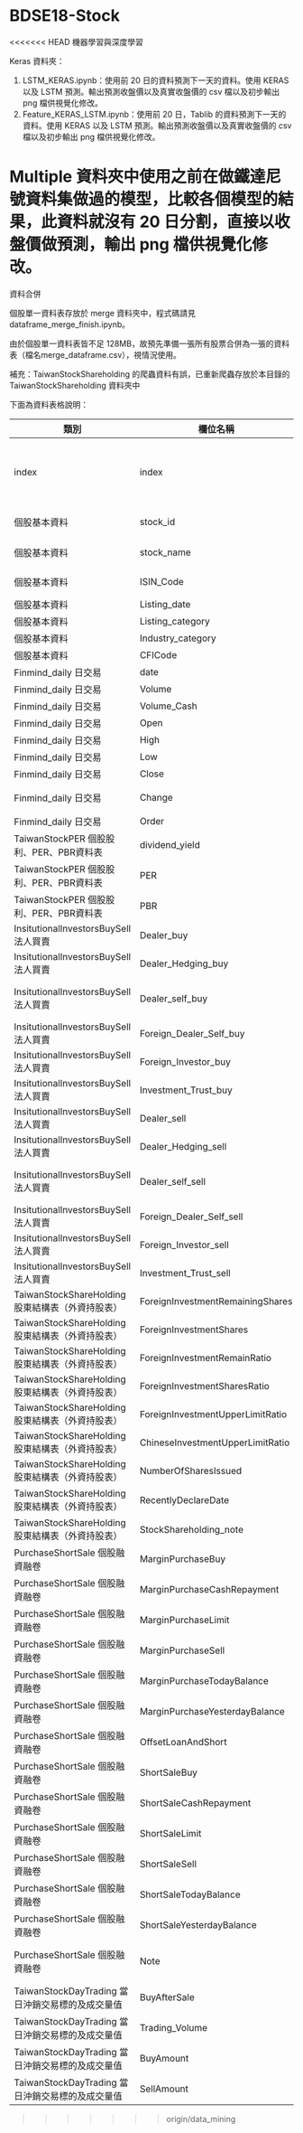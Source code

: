 # BDSE18-Stock

<<<<<<< HEAD
機器學習與深度學習

Keras 資料夾：

1. LSTM_KERAS.ipynb：使用前 20 日的資料預測下一天的資料。使用 KERAS 以及 LSTM 預測。輸出預測收盤價以及真實收盤價的 csv 檔以及初步輸出 png 檔供視覺化修改。
2. Feature_KERAS_LSTM.ipynb：使用前 20 日，Tablib 的資料預測下一天的資料。使用 KERAS 以及 LSTM 預測。輸出預測收盤價以及真實收盤價的 csv 檔以及初步輸出 png 檔供視覺化修改。

Multiple 資料夾中使用之前在做鐵達尼號資料集做過的模型，比較各個模型的結果，此資料就沒有 20 日分割，直接以收盤價做預測，輸出 png 檔供視覺化修改。
=======
資料合併

個股單一資料表存放於 merge 資料夾中，程式碼請見 dataframe_merge_finish.ipynb。

由於個股單一資料表皆不足 128MB，故預先準備一張所有股票合併為一張的資料表（檔名merge_dataframe.csv），視情況使用。

補充：TaiwanStockShareholding 的爬蟲資料有誤，已重新爬蟲存放於本目錄的 TaiwanStockShareholding 資料夾中

下面為資料表格說明：

| 類別                                   | 欄位名稱                             | 對照名稱                 | 說明                        |
|--------------------------------------|----------------------------------|----------------------|---------------------------|
| index                                | index                            | 索引                   | 共有 4078037 列，58欄（不含index） |
| 個股基本資料                               | stock_id                         | 股票代碼（primary_key)    |                           |
| 個股基本資料                               | stock_name                       | 公司名稱（primary_key)    |                           |
| 個股基本資料                               | ISIN_Code                        | 國際證券辨識號碼(ISIN Code)  |                           |
| 個股基本資料                               | Listing_date                     | 上市日                  | datetime64                |
| 個股基本資料                               | Listing_category                 | 市場別                  |                           |
| 個股基本資料                               | Industry_category                | 產業別                  |                           |
| 個股基本資料                               | CFICode                          | CFICode              |                           |
| Finmind_daily 日交易                    | date                             | 交易日期                 | datetime64                |
| Finmind_daily 日交易                    | Volume                           | 成交量                  |                           |
| Finmind_daily 日交易                    | Volume_Cash                      | 成交金額                 |                           |
| Finmind_daily 日交易                    | Open                             | 開盤價                  |                           |
| Finmind_daily 日交易                    | High                             | 最高價                  |                           |
| Finmind_daily 日交易                    | Low                              | 最低價                  |                           |
| Finmind_daily 日交易                    | Close                            | 收盤價                  |                           |
| Finmind_daily 日交易                    | Change                           | 漲跌幅（會有正負號）           |                           |
| Finmind_daily 日交易                    | Order                            | 交易筆數                 |                           |
| TaiwanStockPER 個股股利、PER、PBR資料表       | dividend_yield                   | 殖利率                  |                           |
| TaiwanStockPER 個股股利、PER、PBR資料表       | PER                              | 本益比                  |                           |
| TaiwanStockPER 個股股利、PER、PBR資料表       | PBR                              | 股價淨值比                |                           |
| InsitutionalInvestorsBuySell 法人買賣    | Dealer_buy                       | 自營商_買進               |                           |
| InsitutionalInvestorsBuySell 法人買賣    | Dealer_Hedging_buy               | 自營商避險_買進             |                           |
| InsitutionalInvestorsBuySell 法人買賣    | Dealer_self_buy                  | 自營商_買進               | 歸類跟 Dealer_buy 相同         |
| InsitutionalInvestorsBuySell 法人買賣    | Foreign_Dealer_Self_buy          | 外資自營商_買進             |                           |
| InsitutionalInvestorsBuySell 法人買賣    | Foreign_Investor_buy             | 外資_買進                |                           |
| InsitutionalInvestorsBuySell 法人買賣    | Investment_Trust_buy             | 投信_買進                |                           |
| InsitutionalInvestorsBuySell 法人買賣    | Dealer_sell                      | 自營商_買進               |                           |
| InsitutionalInvestorsBuySell 法人買賣    | Dealer_Hedging_sell              | 自營商避險_賣出             |                           |
| InsitutionalInvestorsBuySell 法人買賣    | Dealer_self_sell                 | 自營商_買進               | 歸類跟 Dealer_buy 相同         |
| InsitutionalInvestorsBuySell 法人買賣    | Foreign_Dealer_Self_sell         | 外資自營商_賣出             |                           |
| InsitutionalInvestorsBuySell 法人買賣    | Foreign_Investor_sell            | 外資_賣出                |                           |
| InsitutionalInvestorsBuySell 法人買賣    | Investment_Trust_sell            | 投信_賣出                |                           |
| TaiwanStockShareHolding 股東結構表（外資持股表） | ForeignInvestmentRemainingShares | 外資尚可投資股數             |                           |
| TaiwanStockShareHolding 股東結構表（外資持股表） | ForeignInvestmentShares          | 外資持有股數               |                           |
| TaiwanStockShareHolding 股東結構表（外資持股表） | ForeignInvestmentRemainRatio     | 外資尚可投資比例             |                           |
| TaiwanStockShareHolding 股東結構表（外資持股表） | ForeignInvestmentSharesRatio     | 外資持股比例               |                           |
| TaiwanStockShareHolding 股東結構表（外資持股表） | ForeignInvestmentUpperLimitRatio | 外資投資上限               |                           |
| TaiwanStockShareHolding 股東結構表（外資持股表） | ChineseInvestmentUpperLimitRatio | 陸資投資上限               |                           |
| TaiwanStockShareHolding 股東結構表（外資持股表） | NumberOfSharesIssued             | 發行股數                 |                           |
| TaiwanStockShareHolding 股東結構表（外資持股表） | RecentlyDeclareDate              | 最近一次異動申報日期           | datetime64                |
| TaiwanStockShareHolding 股東結構表（外資持股表） | StockShareholding_note           | StockShareholding_備註 |                           |
| PurchaseShortSale 個股融資融卷             | MarginPurchaseBuy                | 融資買進                 |                           |
| PurchaseShortSale 個股融資融卷             | MarginPurchaseCashRepayment      | 融資現金償還               |                           |
| PurchaseShortSale 個股融資融卷             | MarginPurchaseLimit              | 融資限額                 |                           |
| PurchaseShortSale 個股融資融卷             | MarginPurchaseSell               | 融資賣出                 |                           |
| PurchaseShortSale 個股融資融卷             | MarginPurchaseTodayBalance       | 融資今日餘額               |                           |
| PurchaseShortSale 個股融資融卷             | MarginPurchaseYesterdayBalance   | 融資昨日餘額               |                           |
| PurchaseShortSale 個股融資融卷             | OffsetLoanAndShort               | 資券互抵                 |                           |
| PurchaseShortSale 個股融資融卷             | ShortSaleBuy                     | 融券買進                 |                           |
| PurchaseShortSale 個股融資融卷             | ShortSaleCashRepayment           | 融券償還                 |                           |
| PurchaseShortSale 個股融資融卷             | ShortSaleLimit                   | 融券限額                 |                           |
| PurchaseShortSale 個股融資融卷             | ShortSaleSell                    | 融券賣出                 |                           |
| PurchaseShortSale 個股融資融卷             | ShortSaleTodayBalance            | 融券今日餘額               |                           |
| PurchaseShortSale 個股融資融卷             | ShortSaleYesterdayBalance        | 融券昨日餘額               |                           |
| PurchaseShortSale 個股融資融卷             | Note                             | 註記，這欄會有空值，資料處理時可drop |                           |
| TaiwanStockDayTrading 當日沖銷交易標的及成交量值  | BuyAfterSale                     | 可否當沖                 |                           |
| TaiwanStockDayTrading 當日沖銷交易標的及成交量值  | Trading_Volume                   | 成交量                  |                           |
| TaiwanStockDayTrading 當日沖銷交易標的及成交量值  | BuyAmount                        | 買進金額                 |                           |
| TaiwanStockDayTrading 當日沖銷交易標的及成交量值  | SellAmount                       | 賣出金額                 |                           |
>>>>>>> origin/data_mining
